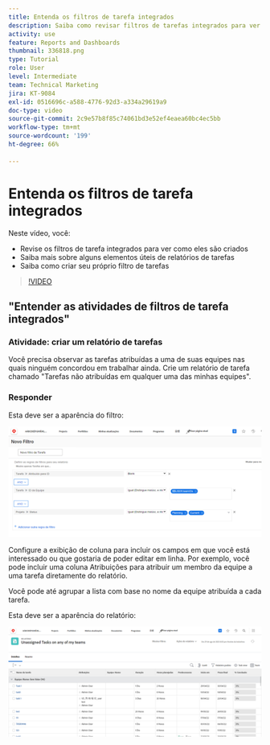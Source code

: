 ```yaml
---
title: Entenda os filtros de tarefa integrados
description: Saiba como revisar filtros de tarefas integrados para ver como eles são criados e criar seu próprio filtro de tarefas no Workfront.
activity: use
feature: Reports and Dashboards
thumbnail: 336818.png
type: Tutorial
role: User
level: Intermediate
team: Technical Marketing
jira: KT-9084
exl-id: 0516696c-a588-4776-92d3-a334a29619a9
doc-type: video
source-git-commit: 2c9e57b8f85c74061bd3e52ef4eaea60bc4ec5bb
workflow-type: tm+mt
source-wordcount: '199'
ht-degree: 66%

---
```


# Entenda os filtros de tarefa integrados

Neste vídeo, você:

* Revise os filtros de tarefa integrados para ver como eles são criados
* Saiba mais sobre alguns elementos úteis de relatórios de tarefas
* Saiba como criar seu próprio filtro de tarefas

>[!VIDEO](https://video.tv.adobe.com/v/336818/?quality=12&learn=on)

## &quot;Entender as atividades de filtros de tarefa integrados&quot;


### Atividade: criar um relatório de tarefas

Você precisa observar as tarefas atribuídas a uma de suas equipes nas quais ninguém concordou em trabalhar ainda. Crie um relatório de tarefa chamado &quot;Tarefas não atribuídas em qualquer uma das minhas equipes&quot;.

### Responder

Esta deve ser a aparência do filtro:

![Uma imagem da tela de criação de um filtro de tarefa](assets/opening-built-in-task-filters-1.png)

Configure a exibição de coluna para incluir os campos em que você está interessado ou que gostaria de poder editar em linha. Por exemplo, você pode incluir uma coluna Atribuições para atribuir um membro da equipe a uma tarefa diretamente do relatório.

Você pode até agrupar a lista com base no nome da equipe atribuída a cada tarefa.

Esta deve ser a aparência do relatório:

![Uma imagem de um relatório de tarefa](assets/opening-built-in-task-filters-2.png)
